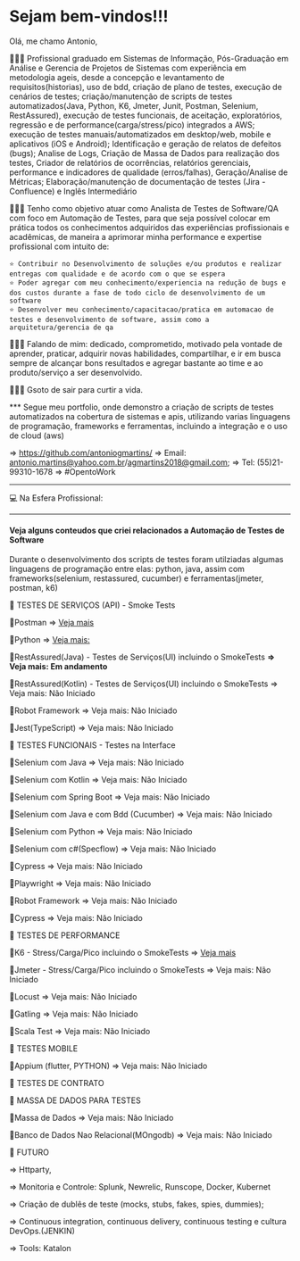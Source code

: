 # Sejam bem-vindos!!!
Olá, me chamo Antonio, 

👨🏻‍💻 Profissional graduado em Sistemas de Informação, Pós-Graduação em Análise e Gerencia de Projetos de Sistemas com experiência em metodologia ageis, desde a concepção e levantamento de requisitos(historias), uso de bdd, criação de plano de testes, execução de cenários de testes; criação/manutenção de scripts de testes automatizados(Java, Python, K6, Jmeter, Junit, Postman, Selenium, RestAssured), execução de testes funcionais, de aceitação, exploratórios, regressão e de performance(carga/stress/pico) integrados a AWS; execução de testes manuais/automatizados em desktop/web, mobile e aplicativos (iOS e Android); Identificação e geração de relatos de defeitos (bugs); Analise de Logs, Criação de Massa de Dados para realização dos testes, Criador de relatórios de ocorrências, relatórios gerenciais, performance e indicadores de qualidade (erros/falhas), Geração/Analise de Métricas; Elaboração/manutenção de documentação de testes (Jira - Confluence) e Inglês Intermediário

👨🏻‍💻 Tenho como objetivo atuar como Analista de Testes de Software/QA com foco em Automação de Testes, para que seja possível colocar em prática todos os conhecimentos adquiridos das experiências profissionais e acadêmicas, de maneira a aprimorar minha performance e expertise profissional com intuito de:

    ⭐ Contribuir no Desenvolvimento de soluções e/ou produtos e realizar entregas com qualidade e de acordo com o que se espera
    ⭐ Poder agregar com meu conhecimento/experiencia na redução de bugs e dos custos durante a fase de todo ciclo de desenvolvimento de um software
    ⭐ Desenvolver meu conhecimento/capacitacao/pratica em automacao de testes e desenvolvimento de software, assim como a arquitetura/gerencia de qa
          

👨🏻‍💻 Falando de mim: dedicado, comprometido, motivado pela vontade de aprender, praticar, adquirir novas habilidades, compartilhar, e ir em busca sempre de alcançar bons resultados e agregar bastante ao time e ao produto/serviço a ser desenvolvido.

👨🏻‍💻 Gsoto de sair para curtir a vida.

*** Segue meu portfolio, onde demonstro a criação de scripts de testes automatizados na cobertura de sistemas e apis, utilizando varias linguagens de programação, frameworks e ferramentas, incluindo a integração e o uso de cloud (aws)

=> https://github.com/antoniogmartins/
=> Email: antonio.martins@yahoo.com.br/agmartins2018@gmail.com;
=> Tel: (55)21-99310-1678
=> #OpentoWork

-----------------------------------------------------------------------------------------------------------
:computer: Na Esfera Profissional:


---------------------------------------------------------------------------------------------------------------------------------------
#### Veja alguns conteudos que criei relacionados a Automação de Testes de Software
Durante o desenvolvimento dos scripts de testes foram utilziadas algumas linguagens de programação entre elas: python, java, 
assim com frameworks(selenium, restassured, cucumber) e ferramentas(jmeter, postman, k6)

🚀 TESTES DE SERVIÇOS (API) - Smoke Tests 

  :key:Postman 
      => [Veja mais](http://github.com/antoniogmartins/postman)

  :key:Python 
      => [Veja mais:](https://github.com/antoniogmartins/pythonrestapi)

  :key:RestAssured(Java) - Testes de Serviços(UI) incluindo o SmokeTests 
      **=> Veja mais: Em andamento**

  :key:RestAssured(Kotlin) - Testes de Serviços(UI) incluindo o SmokeTests
      => Veja mais: Não Iniciado

  :key:Robot Framework
      => Veja mais: Não Iniciado

  :key:Jest(TypeScript)
      => Veja mais: Não Iniciado



🚀 TESTES FUNCIONAIS - Testes na Interface 

  :key:Selenium com Java
      => Veja mais: Não Iniciado

  :key:Selenium com Kotlin
      => Veja mais: Não Iniciado

  :key:Selenium com Spring Boot
      => Veja mais: Não Iniciado

  :key:Selenium com Java e com Bdd (Cucumber)
      => Veja mais: Não Iniciado

  :key:Selenium com Python 
      => Veja mais: Não Iniciado

  :key:Selenium com c#(Specflow) 
      => Veja mais: Não Iniciado

  :key:Cypress
      => Veja mais: Não Iniciado
  
  :key:Playwright
      => Veja mais: Não Iniciado

  :key:Robot Framework
      => Veja mais: Não Iniciado

  :key:Cypress
      => Veja mais: Não Iniciado

🚀 TESTES DE PERFORMANCE

  :key:K6 - Stress/Carga/Pico incluindo o SmokeTests
      => [Veja mais](http://github.com/antoniogmartins/K6)

  :key:Jmeter - Stress/Carga/Pico incluindo o SmokeTests
      => Veja mais: Não Iniciado

  :key:Locust
      => Veja mais: Não Iniciado

  :key:Gatling
      => Veja mais: Não Iniciado

  :key:Scala Test
      => Veja mais: Não Iniciado


🚀 TESTES MOBILE

  :key:Appium (flutter, PYTHON)
      => Veja mais: Não Iniciado

🚀 TESTES DE CONTRATO


🚀 MASSA DE DADOS PARA TESTES

  :key:Massa de Dados
      => Veja mais: Não Iniciado

  :key:Banco de Dados Nao Relacional(MOngodb)
      => Veja mais: Não Iniciado
      

🚀 FUTURO

=> Httparty, 

=> Monitoria e Controle: Splunk, Newrelic, Runscope, Docker, Kubernet

=> Criação de dublês de teste (mocks, stubs, fakes, spies, dummies);

=> Continuous integration, continuous delivery, continuous testing e cultura DevOps.(JENKIN)

=> Tools: Katalon


